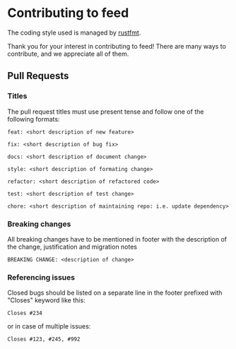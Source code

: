 # Contributing to feed

The coding style used is managed by [rustfmt](https://github.com/rust-lang-nursery/rustfmt).

Thank you for your interest in contributing to feed! There are many ways to
contribute, and we appreciate all of them.


## Pull Requests

### Titles

The pull request titles must use present tense and follow one of the following formats:

```
feat: <short description of new feature> 
```
```
fix: <short description of bug fix>
```
```
docs: <short description of document change>
```
```
style: <short description of formating change>
```
```
refactor: <short description of refactored code>
```
```
test: <short description of test change>
```
```
chore: <short description of maintaining repo: i.e. update dependency>
```

### Breaking changes

All breaking changes have to be mentioned in footer with the description of the change, justification and migration notes

```
BREAKING CHANGE: <description of change>
```

### Referencing issues

Closed bugs should be listed on a separate line in the footer prefixed with "Closes" keyword like this:
```
Closes #234
```

or in case of multiple issues:
```
Closes #123, #245, #992
